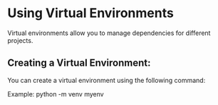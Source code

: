 # Using Virtual Environments
Virtual environments allow you to manage dependencies for different projects.

## Creating a Virtual Environment:
You can create a virtual environment using the following command:

Example:
python -m venv myenv


